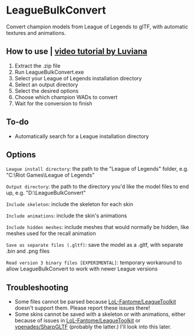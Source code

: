 # LeagueBulkConvert
Convert champion models from League of Legends to glTF, with automatic textures and animations.

## How to use | [video tutorial by Luviana](https://youtu.be/CAtiX1po4Bk)
1. Extract the .zip file
2. Run LeagueBulkConvert.exe
3. Select your League of Legends installation directory
4. Select an output directory
5. Select the desired options
6. Choose which champion WADs to convert
7. Wait for the conversion to finish

## To-do
* Automatically search for a League installation directory

## Options
`League install directory`: the path to the "League of Legends" folder, e.g. "C:\Riot Games\League of Legends"

`Output directory`: the path to the directory you'd like the model files to end up, e.g. "D:\LeagueBulkConvert"

`Include skeleton`: include the skeleton for each skin

`Include animations`: include the skin's animations

`Include hidden meshes`: include meshes that would normally be hidden, like meshes used for the recall animation

`Save as separate files (.gltf)`: save the model as a .gltf, with separate .bin and .png files

`Read version 3 binary files [EXPERIMENTAL]`: temporary workaround to allow LeagueBulkConvert to work with newer League versions

## Troubleshooting
* Some files cannot be parsed because [LoL-Fantome/LeagueToolkit](https://github.com/LoL-Fantome/LeagueToolkit) doesn't support them. Please report these issues there!
* Some skins cannot be saved with a skeleton or with animations, either because of issues in [LoL-Fantome/LeagueToolkit](https://github.com/LoL-Fantome/LeagueToolkit) or [vpenades/SharpGLTF](https://github.com/vpenades/SharpGLTF) (probably the latter.) I'll look into this later.
